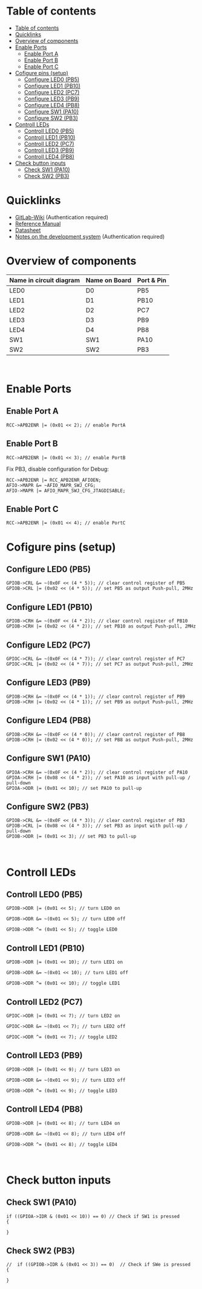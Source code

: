 # Table of contents
- [Table of contents](#table-of-contents)
- [Quicklinks](#quicklinks)
- [Overview of components](#overview-of-components)
- [Enable Ports](#enable-ports)
  - [Enable Port A](#enable-port-a)
  - [Enable Port B](#enable-port-b)
  - [Enable Port C](#enable-port-c)
- [Cofigure pins (setup)](#cofigure-pins-setup)
  - [Configure LED0 (PB5)](#configure-led0-pb5)
  - [Configure LED1 (PB10)](#configure-led1-pb10)
  - [Configure LED2 (PC7)](#configure-led2-pc7)
  - [Configure LED3 (PB9)](#configure-led3-pb9)
  - [Configure LED4 (PB8)](#configure-led4-pb8)
  - [Configure SW1 (PA10)](#configure-sw1-pa10)
  - [Configure SW2 (PB3)](#configure-sw2-pb3)
- [Controll LEDs](#controll-leds)
  - [Controll LED0 (PB5)](#controll-led0-pb5)
  - [Controll LED1 (PB10)](#controll-led1-pb10)
  - [Controll LED2 (PC7)](#controll-led2-pc7)
  - [Controll LED3 (PB9)](#controll-led3-pb9)
  - [Controll LED4 (PB8)](#controll-led4-pb8)
- [Check button inputs](#check-button-inputs)
  - [Check SW1 (PA10)](#check-sw1-pa10)
  - [Check SW2 (PB3)](#check-sw2-pb3)

# Quicklinks
- [GitLab-Wiki](https://gitlab.com/HaraldLytentec/ucdhbwfn23/-/wikis/home) (Authentication required)
- [Reference Manual](https://www.st.com/resource/en/reference_manual/cd00171190.pdf)
- [Datasheet](https://www.st.com/resource/en/datasheet/stm32f103rb.pdf)
- [Notes on the development system](https://gitlab.com/HaraldLytentec/ucdhbwfn23/-/wikis/Hinweise%20zum%20Entwicklungssystem) (Authentication required)
&nbsp;

# Overview of components
| Name in circuit diagram | Name on Board | Port & Pin |
| - | - | - |
| LED0 | D0 | PB5 |
| LED1 | D1 | PB10 |
| LED2 | D2 | PC7 |
| LED3 | D3 | PB9 |
| LED4 | D4 | PB8 |
| SW1 | SW1 | PA10 |
| SW2 | SW2 | PB3 |

&nbsp;


# Enable Ports

## Enable Port A
```
RCC->APB2ENR |= (0x01 << 2); // enable PortA
```

## Enable Port B
```
RCC->APB2ENR |= (0x01 << 3); // enable PortB
```

Fix PB3, disable configuration for Debug:
```
RCC->APB2ENR |= RCC_APB2ENR_AFIOEN;
AFIO->MAPR &= ~AFIO_MAPR_SWJ_CFG;
AFIO->MAPR |= AFIO_MAPR_SWJ_CFG_JTAGDISABLE;
```

## Enable Port C
```
RCC->APB2ENR |= (0x01 << 4); // enable PortC
```


# Cofigure pins (setup)

## Configure LED0 (PB5)
```
GPIOB->CRL &= ~(0x0F << (4 * 5)); // clear control register of PB5
GPIOB->CRL |= (0x02 << (4 * 5)); // set PB5 as output Push-pull, 2MHz
```

## Configure LED1 (PB10)
```
GPIOB->CRH &= ~(0x0F << (4 * 2)); // clear control register of PB10
GPIOB->CRH |= (0x02 << (4 * 2)); // set PB10 as output Push-pull, 2MHz
```

## Configure LED2 (PC7)
```
GPIOC->CRL &= ~(0x0F << (4 * 7)); // clear control register of PC7
GPIOC->CRL |= (0x02 << (4 * 7)); // set PC7 as output Push-pull, 2MHz
```

## Configure LED3 (PB9)
```
GPIOB->CRH &= ~(0x0F << (4 * 1)); // clear control register of PB9
GPIOB->CRH |= (0x02 << (4 * 1)); // set PB9 as output Push-pull, 2MHz
```

## Configure LED4 (PB8)
```
GPIOB->CRH &= ~(0x0F << (4 * 0)); // clear control register of PB8
GPIOB->CRH |= (0x02 << (4 * 0)); // set PB8 as output Push-pull, 2MHz
```

## Configure SW1 (PA10)
```
GPIOA->CRH &= ~(0x0F << (4 * 2)); // clear control register of PA10
GPIOA->CRH |= (0x08 << (4 * 2)); // set PA10 as input with pull-up / pull-down
GPIOA->ODR |= (0x01 << 10); // set PA10 to pull-up
```

## Configure SW2 (PB3)
```
GPIOB->CRL &= ~(0x0F << (4 * 3)); // clear control register of PB3
GPIOB->CRL |= (0x08 << (4 * 3)); // set PB3 as input with pull-up / pull-down
GPIOB->ODR |= (0x01 << 3); // set PB3 to pull-up
```
&nbsp;


# Controll LEDs

## Controll LED0 (PB5)
```
GPIOB->ODR |= (0x01 << 5); // turn LED0 on
```
```
GPIOB->ODR &= ~(0x01 << 5); // turn LED0 off
```
```
GPIOB->ODR ^= (0x01 << 5); // toggle LED0
```

## Controll LED1 (PB10)
```
GPIOB->ODR |= (0x01 << 10); // turn LED1 on
```
```
GPIOB->ODR &= ~(0x01 << 10); // turn LED1 off
```
```
GPIOB->ODR ^= (0x01 << 10); // toggle LED1
```

## Controll LED2 (PC7)
```
GPIOC->ODR |= (0x01 << 7); // turn LED2 on
```
```
GPIOC->ODR &= ~(0x01 << 7); // turn LED2 off
```
```
GPIOC->ODR ^= (0x01 << 7); // toggle LED2
```

## Controll LED3 (PB9)
```
GPIOB->ODR |= (0x01 << 9); // turn LED3 on
```
```
GPIOB->ODR &= ~(0x01 << 9); // turn LED3 off
```
```
GPIOB->ODR ^= (0x01 << 9); // toggle LED3
```

## Controll LED4 (PB8)
```
GPIOB->ODR |= (0x01 << 8); // turn LED4 on
```
```
GPIOB->ODR &= ~(0x01 << 8); // turn LED4 off
```
```
GPIOB->ODR ^= (0x01 << 8); // toggle LED4
```
&nbsp;

# Check button inputs

## Check SW1 (PA10)
```
if ((GPIOA->IDR & (0x01 << 10)) == 0) // Check if SW1 is pressed
{

}
```

## Check SW2 (PB3)
```
//	if ((GPIOB->IDR & (0x01 << 3)) == 0)  // Check if SWe is pressed
{

}
```
&nbsp;